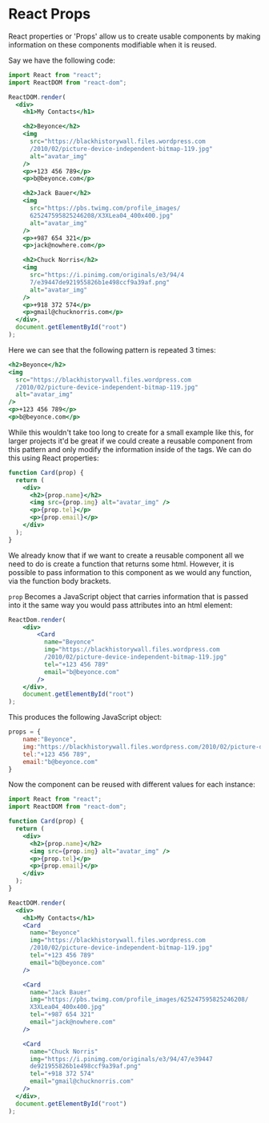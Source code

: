 # React Props

React properties or 'Props' allow us to create usable components by making information on these components modifiable when it is reused.

Say we have the following code:

```jsx
import React from "react";
import ReactDOM from "react-dom";

ReactDOM.render(
  <div>
    <h1>My Contacts</h1>

    <h2>Beyonce</h2>
    <img
      src="https://blackhistorywall.files.wordpress.com
      /2010/02/picture-device-independent-bitmap-119.jpg"
      alt="avatar_img"
    />
    <p>+123 456 789</p>
    <p>b@beyonce.com</p>

    <h2>Jack Bauer</h2>
    <img
      src="https://pbs.twimg.com/profile_images/
      625247595825246208/X3XLea04_400x400.jpg"
      alt="avatar_img"
    />
    <p>+987 654 321</p>
    <p>jack@nowhere.com</p>

    <h2>Chuck Norris</h2>
    <img
      src="https://i.pinimg.com/originals/e3/94/4
      7/e39447de921955826b1e498ccf9a39af.png"
      alt="avatar_img"
    />
    <p>+918 372 574</p>
    <p>gmail@chucknorris.com</p>
  </div>,
  document.getElementById("root")
);
```

Here we can see that the following pattern is repeated 3 times:

```jsx
<h2>Beyonce</h2>
<img
  src="https://blackhistorywall.files.wordpress.com
  /2010/02/picture-device-independent-bitmap-119.jpg"
  alt="avatar_img"
/>
<p>+123 456 789</p>
<p>b@beyonce.com</p>
```

While this wouldn't take too long to create for a small example like this, for larger projects it'd be great if we could create a reusable component from this pattern and only modify the information inside of the tags. We can do this using React properties:

```jsx
function Card(prop) {
  return (
    <div>
      <h2>{prop.name}</h2>
      <img src={prop.img} alt="avatar_img" />
      <p>{prop.tel}</p>
      <p>{prop.email}</p>
    </div>
  );
}
```

We already know that if we want to create a reusable component all we need to do is create a function that returns some html. However, it is possible to pass information to this component as we would any function, via the function body brackets.

`prop` Becomes a JavaScript object that carries information that is passed into it the same way you would pass attributes into an html element:

```jsx nums {3-9}
ReactDom.render(
	<div>
		<Card
		  name="Beyonce"
		  img="https://blackhistorywall.files.wordpress.com
		  /2010/02/picture-device-independent-bitmap-119.jpg"
		  tel="+123 456 789"
		  email="b@beyonce.com"
		/>
	</div>,
	document.getElementById("root")
);
```

This produces the following JavaScript object:

```javascript
props = {
	name:"Beyonce",
	img:"https://blackhistorywall.files.wordpress.com/2010/02/picture-device-independent-bitmap-119.jpg",
	tel:"+123 456 789",
	email:"b@beyonce.com"
}
```

Now the component can be reused with different values for each instance:

```jsx
import React from "react";
import ReactDOM from "react-dom";

function Card(prop) {
  return (
    <div>
      <h2>{prop.name}</h2>
      <img src={prop.img} alt="avatar_img" />
      <p>{prop.tel}</p>
      <p>{prop.email}</p>
    </div>
  );
}

ReactDOM.render(
  <div>
    <h1>My Contacts</h1>
    <Card
      name="Beyonce"
      img="https://blackhistorywall.files.wordpress.com
      /2010/02/picture-device-independent-bitmap-119.jpg"
      tel="+123 456 789"
      email="b@beyonce.com"
    />

    <Card
      name="Jack Bauer"
      img="https://pbs.twimg.com/profile_images/625247595825246208/
      X3XLea04_400x400.jpg"
      tel="+987 654 321"
      email="jack@nowhere.com"
    />

    <Card
      name="Chuck Norris"
      img="https://i.pinimg.com/originals/e3/94/47/e39447
      de921955826b1e498ccf9a39af.png"
      tel="+918 372 574"
      email="gmail@chucknorris.com"
    />
  </div>,
  document.getElementById("root")
);
```